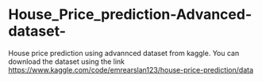 # House_Price_prediction-Advanced-dataset-

House price prediction using advannced dataset from kaggle. 
You can download the dataset using the link https://www.kaggle.com/code/emrearslan123/house-price-prediction/data

